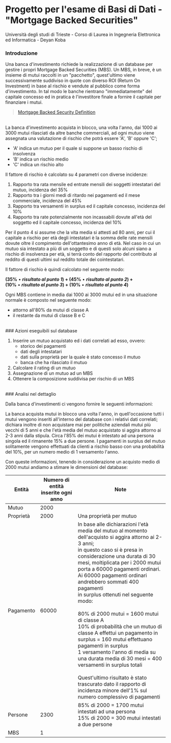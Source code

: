 # Progetto per l'esame di Basi di Dati - "Mortgage Backed Securities"

Università degli studi di Trieste - Corso di Laurea in Ingegneria Elettronica ed Informatica - Deyan Koba
<br>
### Introduzione

Una banca d'investimento richiede la realizzazione di un database per gestire i propri Mortgage Backed Securities (MBS).
Un MBS, in breve, è un insieme di mutui raccolti in un "pacchetto", quest'ultimo viene successivamente suddiviso in quote con diverso ROI (Return On Investment) in base al rischio e vendute al pubblico come forma d'investimento. In tal modo le banche rientrano "immediatamente" del capitale concesso ed in pratica è l'investitore finale a fornire il capitale per finanziare i mutui.
<br>
> [Mortgage Backed Security Definition](https://www.investopedia.com/terms/m/mbs.asp)

<br>
La banca d'investimento acquista in blocco, una volta l'anno, dai 1000 ai 3000 mutui rilasciati da altre banche commerciali, ad ogni mutuo viene assegnata una valutazione di rischio che potrà essere 'A', 'B' oppure 'C';

* 'A' indica un mutuo per il quale si suppone un basso rischio di insolvenza
* 'B' indica un rischio medio
* 'C' indica un rischio alto

Il fattore di rischio è calcolato su 4 parametri con diverse incidenze:

1. Rapporto tra rata mensile ed entrate mensili dei soggetti intestatari del mutuo, incidenza del 35%
2. Rapporto tra i giorni medi di ritardo nei pagamenti ed il mese commerciale, incidenza del 45%
3. Rapporto tra versamenti in surplus ed il capitale concesso, incidenza del 10%
4. Rapporto tra rate potenzialmente non incassabili dovute all'età del soggetto ed il capitale concesso, incidenza del 10%

Per il punto 4 si assume che la vita media si attesti ad 80 anni, per cui il capitale a rischio per età degli intestatari è la somma delle rate mensili dovute oltre il compimento dell'ottantesimo anno di età.
Nel caso in cui un mutuo sia intestato a più di un soggetto e di questi solo alcuni siano a rischio di insolvenza per età, si terrà conto del rapporto del contributo al reddito di questi ultimi sul reddito totale dei cointestatari.

Il fattore di rischio è quindi calcolato nel seguente modo:

**(35%** • ***risultato al punto 1*) + (45%** • ***risultato al punto 2*) + (10%** • ***risultato al punto 3*) + (10%** • ***risultato al punto 4*)**

Ogni MBS contiene in media dai 1000 ai 3000 mutui ed in una situazione normale è composto nel seguente modo:

* attorno all'80% da mutui di classe A
* il restante da mutui di classe B e C

<br>
### Azioni eseguibili sul database

1. Inserire un mutuo acquistato ed i dati correlati ad esso, ovvero:
    * storico dei pagamenti
    * dati degli intestatari
    * dati sulla proprietà per la quale è stato concesso il mutuo
    * banca che ha rilasciato il mutuo
2. Calcolare il rating di un mutuo
3. Assegnazione di un mutuo ad un MBS
4. Ottenere la composizione suddivisa per rischio di un MBS

<br>
### Analisi nel dettaglio

Dalla banca d'investimenti ci vengono fornire le seguenti informazioni:

La banca acquista mutui in blocco una volta l'anno, in quell'occasione tutti i mutui vengono inseriti all'interno del database con i relativi dati correlati;
dichiara inoltre di non acquistare mai per politiche aziendali mutui più vecchi di 5 anni e che l'età media del mutuo acquistato si aggira attorno ai 2-3 anni dalla stipula.
Circa l'85% dei mutui è intestato ad una persona singola ed il rimanente 15% a due persone.
I pagamenti in surplus del mutuo solitamente vengono effettuati da clienti a rischio basso con una probabilità del 10%, per un numero medio di 1 versamento l'anno.

Con queste informazioni, tenendo in considerazione un acquisto medio di 2000 mutui andiamo a stimare le dimensioni del database:

| Entità | Numero di entità inserite ogni anno | Note |
| ------ | ----------------------------------- | ---- |
| Mutuo | 2000 |  |
| Proprietà | 2000 | Una proprietà per mutuo |
| Pagamento | 60000 | In base alle dichiarazioni l'età media del mutuo al momento dell'acquisto si aggira attorno ai 2-3 anni;<br>in questo caso si è presa in considerazione una durata di 30 mesi, moltiplicata per i 2000 mutui<br>porta a 60000 pagamenti ordinari. Ai 60000 pagamenti ordinari andrebbero sommati 400 pagamenti <br>in surplus ottenuti nel seguente modo:<br><br>80% di 2000 mutui = 1600 mutui di classe A<br>10% di probabilità che un mutuo di classe A effettui un pagamento in surplus = 160 mutui effettuano pagamenti in surplus<br>1 versamento l'anno di media su una durata media di 30 mesi = 400 versamenti in surplus totali<br><br>Quest'ultimo risultato è stato trascurato dato il rapporto di incidenza minore dell'1% sul numero complessivo di pagamenti |
| Persone | 2300 | 85% di 2000 = 1700 mutui intestati ad una persona<br>15% di 2000 = 300 mutui intestati a due persone |
| MBS | 1 |  |